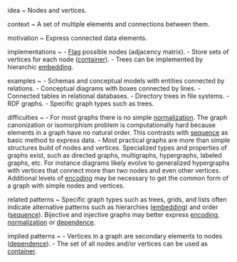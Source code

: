 idea
  ~ Nodes and vertices.

context
  ~ A set of multiple elements and connections between them.

motivation
  ~ Express connected data elements.

implementations
  ~ -   [Flag]() possible nodes (adjacency matrix).
    -   Store sets of vertices for each node ([container]()).
    -   Trees can be implemented by hierarchic [embedding]().

examples
  ~ -   Schemas and conceptual models with entities connected by
        relations.
    -   Conceptual diagrams with boxes connected by lines.
    -   Connected tables in relational databases.
    -   Directory trees in file systems.
    -   RDF graphs.
    -   Specific graph types such as trees.

difficulties
  ~ -   For most graphs there is no simple [normalization](). The graph
        canonization or isomorphism problem is computationally hard
        because elements in a graph have no natural order. This
        contrasts with [sequence]() as basic method to express data.
    -   Most practical graphs are more than simple structures build of
        nodes and vertices. Specialized types and properties of graphs
        exist, such as directed graphs, multigraphs, hypergraphs,
        labeled graphs, etc. For instance diagrams likely evolve to
        generalized hypergraphs with vertices that connect more than two
        nodes and even other vertices. Additional levels of [encoding]()
        may be necessary to get the common form of a graph with simple
        nodes and vertices.

related patterns
  ~ Specific graph types such as trees, grids, and lists often indicate
    alternative patterns such as hierarchies ([embedding]()) and order
    ([sequence]()). Bijective and injective graphs may better express
    [encoding](), [normalization]() or [dependence]().

implied patterns
  ~ -   Vertices in a graph are secondary elements to nodes
        ([dependence]()).
    -   The set of all nodes and/or vertices can be used as
        [container]().


